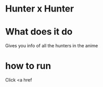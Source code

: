 
# Hunter x Hunter



# What does it do
Gives you info of all the hunters in the anime

# how to run 
Click <a href 


